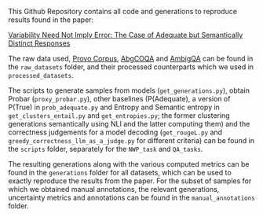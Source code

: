 This Github Repository contains all code and generations to reproduce results found in the paper:

[Variability Need Not Imply Error: The Case of Adequate but Semantically Distinct Responses]([https://arxiv.org/abs/2402.17527](https://arxiv.org/pdf/2412.15683))

The raw data used, [Provo Corpus](https://link.springer.com/article/10.3758/s13428-017-0908-4), [AbgCOQA](https://openreview.net/pdf?id=SlDZ1o8FsJU) and [AmbigQA](https://aclanthology.org/2020.emnlp-main.466.pdf) can be found in the `raw_datasets` folder, and their processed counterparts which we used in `processed_datasets`.

The scripts to generate samples from models (`get_generations.py`), obtain Probar (`proxy_probar.py`), other baselines (P(Adequate), a version of P(True) in `prob_adequate.py` and Entropy and Semantic entropy in `get_clusters_entail.py` and `get_entropies.py`; the former clustering generations semantically using NLI and the latter computing them) and the correctness judgements for a model decoding (`get_rougeL.py` and `greedy_correctness_llm_as_a_judge.py` for different criteria) can be found in the `scripts` folder, separately for the `NWP_task` and `QA_tasks`.

The resulting generations along with the various computed metrics can be found in the `generations` folder for all datasets, which can be used to exactly reproduce the results from the paper. For the subset of samples for which we obtained manual annotations, the relevant generations, uncertainty metrics and annotations can be found in the `manual_annotations` folder.
